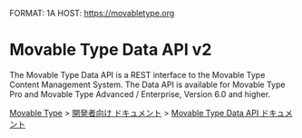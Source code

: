FORMAT: 1A
HOST: https://movabletype.org

# Movable Type Data API v2
The Movable Type Data API is a REST interface to the Movable Type Content Management System.
The Data API is available for Movable Type Pro and Movable Type Advanced / Enterprise, Version 6.0 and higher.

<p><a href="https://www.movabletype.jp/">Movable Type</a> &gt; <a href="https://www.movabletype.jp/developers/">開発者向け ドキュメント</a> &gt; <a href="https://www.movabletype.jp/developers/data-api/">Movable Type Data API ドキュメント</a></p>

<!-- include(assets.md) -->
<!-- include(authentication.md) -->
<!-- include(categories.md) -->
<!-- include(comments.md) -->
<!-- include(entries.md) -->
<!-- include(folders.md) -->
<!-- include(logs.md) -->
<!-- include(pages.md) -->
<!-- include(permissions.md) -->
<!-- include(search.md) -->
<!-- include(sites.md) -->
<!-- include(stats.md) -->
<!-- include(templates.md) -->
<!-- include(themes.md) -->
<!-- include(users.md) -->


